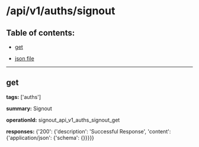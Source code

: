 # /api/v1/auths/signout

## Table of contents:
- [get](#get)

- [json file](./_api_v1_auths_signout.json)

---
<a name="get"></a>
## get

**tags:** ['auths']

**summary:** Signout

**operationId:** signout_api_v1_auths_signout_get

**responses:** {'200': {'description': 'Successful Response', 'content': {'application/json': {'schema': {}}}}}

